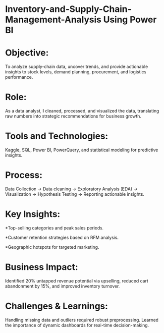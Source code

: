 # Inventory-and-Supply-Chain-Management-Analysis Using Power BI #


# Objective: #
To analyze supply-chain data, uncover trends, and provide actionable insights to stock levels, demand planning, procurement, and logistics performance.

# Role: # 
As a data analyst, I cleaned, processed, and visualized the data, translating raw numbers into strategic recommendations for business growth.

# Tools and Technologies: #
Kaggle, SQL, Power BI, PowerQuery, and statistical modeling for predictive insights.

# Process: # 
Data Collection -> Data cleaning → Exploratory Analysis (EDA) → Visualization → Hypothesis Testing → Reporting actionable insights.

# Key Insights: #

*Top-selling categories and peak sales periods.

*Customer retention strategies based on RFM analysis.

*Geographic hotspots for targeted marketing.

# Business Impact: #
Identified 20% untapped revenue potential via upselling, reduced cart abandonment by 15%, and improved inventory turnover.

# Challenges & Learnings: #
Handling missing data and outliers required robust preprocessing. Learned the importance of dynamic dashboards for real-time decision-making.
